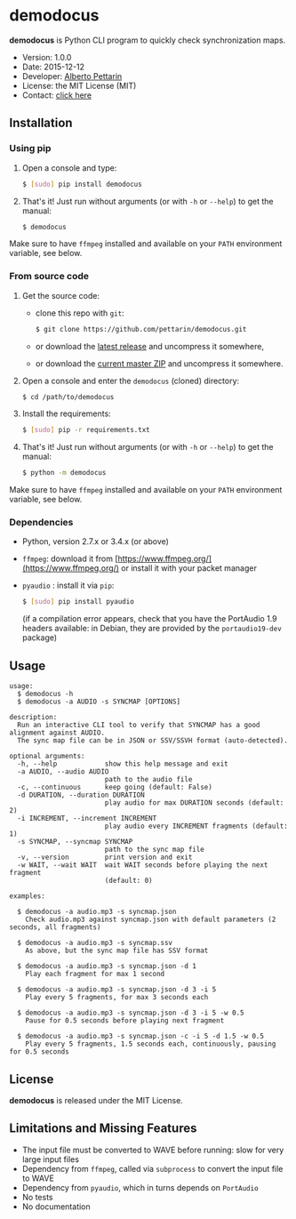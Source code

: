 # demodocus

**demodocus** is Python CLI program to quickly check synchronization maps.

* Version: 1.0.0
* Date: 2015-12-12
* Developer: [Alberto Pettarin](http://www.albertopettarin.it/)
* License: the MIT License (MIT)
* Contact: [click here](http://www.albertopettarin.it/contact.html)

## Installation

### Using pip

1. Open a console and type:

    ```bash
    $ [sudo] pip install demodocus
    ```

2. That's it! Just run without arguments (or with `-h` or `--help`) to get the manual:

    ```bash
    $ demodocus
    ```

Make sure to have `ffmpeg` installed and available on your `PATH` environment variable, see below.

### From source code

1. Get the source code:

    * clone this repo with `git`:

        ```bash
        $ git clone https://github.com/pettarin/demodocus.git
        ```

    * or download the [latest release](https://github.com/pettarin/demodocus/releases) and uncompress it somewhere,
    * or download the [current master ZIP](https://github.com/pettarin/demodocus/archive/master.zip) and uncompress it somewhere.

2. Open a console and enter the `demodocus` (cloned) directory:

    ```bash
    $ cd /path/to/demodocus
    ```

3. Install the requirements:

    ```bash
    $ [sudo] pip -r requirements.txt
    ```

4. That's it! Just run without arguments (or with `-h` or `--help`) to get the manual:

    ```bash
    $ python -m demodocus
    ```

Make sure to have `ffmpeg` installed and available on your `PATH` environment variable, see below.


### Dependencies

* Python, version 2.7.x or 3.4.x (or above)

* `ffmpeg`: download it from [https://www.ffmpeg.org/](https://www.ffmpeg.org/) or install it with your packet manager

* `pyaudio` : install it via `pip`:

    ```bash
    $ [sudo] pip install pyaudio
    ```

    (if a compilation error appears, check that you have the PortAudio 1.9 headers available: in Debian, they are provided by the `portaudio19-dev` package)


## Usage

```
usage: 
  $ demodocus -h
  $ demodocus -a AUDIO -s SYNCMAP [OPTIONS]

description:
  Run an interactive CLI tool to verify that SYNCMAP has a good alignment against AUDIO.
  The sync map file can be in JSON or SSV/SSVH format (auto-detected).

optional arguments:
  -h, --help            show this help message and exit
  -a AUDIO, --audio AUDIO
                        path to the audio file
  -c, --continuous      keep going (default: False)
  -d DURATION, --duration DURATION
                        play audio for max DURATION seconds (default: 2)
  -i INCREMENT, --increment INCREMENT
                        play audio every INCREMENT fragments (default: 1)
  -s SYNCMAP, --syncmap SYNCMAP
                        path to the sync map file
  -v, --version         print version and exit
  -w WAIT, --wait WAIT  wait WAIT seconds before playing the next fragment
                        (default: 0)

examples:

  $ demodocus -a audio.mp3 -s syncmap.json
    Check audio.mp3 against syncmap.json with default parameters (2 seconds, all fragments)

  $ demodocus -a audio.mp3 -s syncmap.ssv
    As above, but the sync map file has SSV format

  $ demodocus -a audio.mp3 -s syncmap.json -d 1
    Play each fragment for max 1 second

  $ demodocus -a audio.mp3 -s syncmap.json -d 3 -i 5
    Play every 5 fragments, for max 3 seconds each

  $ demodocus -a audio.mp3 -s syncmap.json -d 3 -i 5 -w 0.5
    Pause for 0.5 seconds before playing next fragment

  $ demodocus -a audio.mp3 -s syncmap.json -c -i 5 -d 1.5 -w 0.5
    Play every 5 fragments, 1.5 seconds each, continuously, pausing for 0.5 seconds
```


## License

**demodocus** is released under the MIT License.


## Limitations and Missing Features

* The input file must be converted to WAVE before running: slow for very large input files
* Dependency from `ffmpeg`, called via `subprocess` to convert the input file to WAVE
* Dependency from `pyaudio`, which in turns depends on `PortAudio`
* No tests
* No documentation



